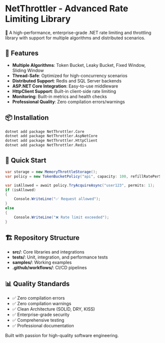 # NetThrottler - Advanced Rate Limiting Library

🚀 A high-performance, enterprise-grade .NET rate limiting and throttling library with support for multiple algorithms and distributed scenarios.

## 🔧 Features

- **Multiple Algorithms**: Token Bucket, Leaky Bucket, Fixed Window, Sliding Window
- **Thread-Safe**: Optimized for high-concurrency scenarios  
- **Distributed Support**: Redis and SQL Server backends
- **ASP.NET Core Integration**: Easy-to-use middleware
- **HttpClient Support**: Built-in client-side rate limiting
- **Monitoring**: Built-in metrics and health checks
- **Professional Quality**: Zero compilation errors/warnings

## 📦 Installation

```bash
dotnet add package NetThrottler.Core
dotnet add package NetThrottler.AspNetCore
dotnet add package NetThrottler.HttpClient
dotnet add package NetThrottler.Redis
```

## 🚀 Quick Start

```csharp
var storage = new MemoryThrottleStorage();
var policy = new TokenBucketPolicy("api", capacity: 100, refillRatePerSecond: 10, storage);

var isAllowed = await policy.TryAcquireAsync("user123", permits: 1);
if (isAllowed)
{
    Console.WriteLine("✅ Request allowed");
}
else
{
    Console.WriteLine("❌ Rate limit exceeded");
}
```

## 🏗️ Repository Structure

- **src/**: Core libraries and integrations
- **tests/**: Unit, integration, and performance tests  
- **samples/**: Working examples
- **.github/workflows/**: CI/CD pipelines

## 📊 Quality Standards

- ✅ Zero compilation errors
- ✅ Zero compilation warnings  
- ✅ Clean Architecture (SOLID, DRY, KISS)
- ✅ Enterprise-grade security
- ✅ Comprehensive testing
- ✅ Professional documentation

Built with passion for high-quality software engineering.
